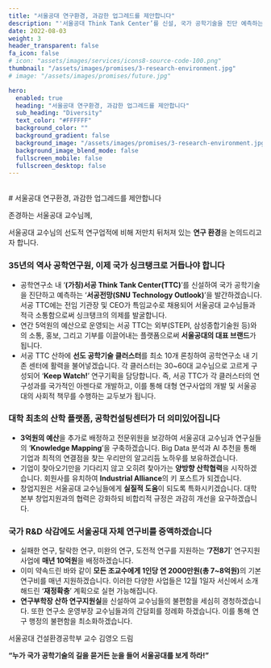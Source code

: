 ```yaml
---
title: "서울공대 연구환경, 과감한 업그레드를 제안합니다"
description: "'서울공대 Think Tank Center’를 신설, 국가 공학기술을 진단 예측하는 'SNU Technology Outlook'을 발간하겠습니다. 실패한 연구, 미완의 연구를 지원하는 ‘7전8기’ 연구지원사업에 매년 10억원을 배정하겠습니다."
date: 2022-08-03
weight: 3
header_transparent: false
fa_icon: false
# icon: "assets/images/services/icons8-source-code-100.png"
thumbnail: "/assets/images/promises/3-research-environment.jpg"
# image: "/assets/images/promises/future.jpg"

hero:
  enabled: true
  heading: "서울공대 연구환경, 과감한 업그레드를 제안합니다"
  sub_heading: "Diversity"
  text_color: "#FFFFFF"
  background_color: ""
  background_gradient: false
  background_image: "/assets/images/promises/3-research-environment.jpg"
  background_image_blend_mode: false
  fullscreen_mobile: false
  fullscreen_desktop: false
---
```


<br>
# 서울공대 연구환경, 과감한 업그레드를 제안합니다

존경하는 서울공대 교수님께,

서울공대 교수님의 선도적 연구업적에 비해 저만치 뒤처져 있는 <b>연구 환경</b>을 논의드리고자 합니다.

### 35년의 역사 공학연구원, 이제 국가 싱크탱크로 거듭나야 합니다

- 공학연구소 내 ‘<b>(가칭)서공 Think Tank Center(TTC)</b>’를 신설하여 국가 공학기술을 진단하고 예측하는 ‘<b>서공전망(SNU Technology Outlook)</b>’을 발간하겠습니다. 서공 TTC에는 전임 기관장 및 CEO가 특임교수로 채용되어 서울공대 교수님들과 적극 소통함으로써 싱크탱크의 의제를 발굴합니다.
- 연간 5억원의 예산으로 운영되는 서공 TTC는 외부(STEPI, 삼성종합기술원 등)와의 소통, 홍보, 그리고 기부를 이끌어내는 플랫폼으로써 <b>서울공대의 대표 브랜드</b>가 됩니다.
- 서공 TTC 산하에 <b>선도 공학기술 클러스터</b>를 최소 10개 론칭하여 공학연구소 내 기존 센터에 활력을 불어넣겠습니다. 각 클러스터는 30~60대 교수님으로 고르게 구성되어 ‘<b>Keep Watch!</b>’ 연구기획을 담당합니다. 즉, 서공 TTC가 각 클러스터의 연구성과를 국가적인 아젠다로 개발하고, 이를 통해 대형 연구사업의 개발 및 서울공대의 사회적 책무를 수행하는 교두보가 됩니다.

### 대학 최초의 산학 플랫폼, 공학컨설팅센터가 더 의미있어집니다

- <b>3억원의 예산</b>을 추가로 배정하고 전문위원을 보강하여 서울공대 교수님과 연구실들의 ‘<b>Knowledge Mapping</b>’을 구축하겠습니다. Big Data 분석과 AI 추천을 통해 기업과 최적의 연결점을 찾는 우리만의 알고리듬 노하우를 보유하겠습니다.
- 기업이 찾아오기만을 기다리지 않고 오히려 찾아가는 <b>양방향 산학협력</b>을 시작하겠습니다. 회원사를 유치하여 <b>Industrial Alliance</b>의 키 포스트가 되겠습니다.
- 창업지원은 서울공대 교수님들에게 <b>실질적 도움</b>이 되도록 특화시키겠습니다. 대학 본부 창업지원과의 협력은 강화하되 비합리적 규정은 과감히 개선을 요구하겠습니다.

### 국가 R&D 삭감에도 서울공대 자체 연구비를 증액하겠습니다

- 실패한 연구, 탈락한 연구, 미완의 연구, 도전적 연구를 지원하는 ‘<b>7전8기</b>’ 연구지원사업에 <b>매년 10억원</b>을 배정하겠습니다.
- 이미 약속드린 바와 같이 <b>모든 조교수에게 1인당 연 2000만원(총 7~8억원)</b>의 기본 연구비를 매년 지원하겠습니다. 이러한 다양한 사업들은 12월 1일자 서신에서 소개해드린 ‘<b>재정확충</b>’ 계획으로 실현 가능해집니다.
- <b>연구부학장 산하 연구지원실</b>을 신설하여 교수님들의 불편함을 세심히 경청하겠습니다. 또한 연구소 운영부장 교수님들과의 간담회를 정례화 하겠습니다. 이를 통해 연구 행정의 불편함을 최소화하겠습니다.
 
서울공대 건설환경공학부 교수 김영오 드림

<b>“누가 국가 공학기술의 길을 묻거든 눈을 들어 서울공대를 보게 하라!”</b>